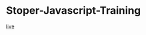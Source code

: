# Stoper-Javascript-Training

[live](https://rafal-szczepanik.github.io/Stoper-Javascript-Training/)
